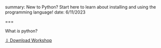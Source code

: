 summary: New to Python? Start here to learn about installing and using the programming language!
date: 6/11/2023

===

What *is* python?

<a href="" download>⇩ Download Workshop</a>